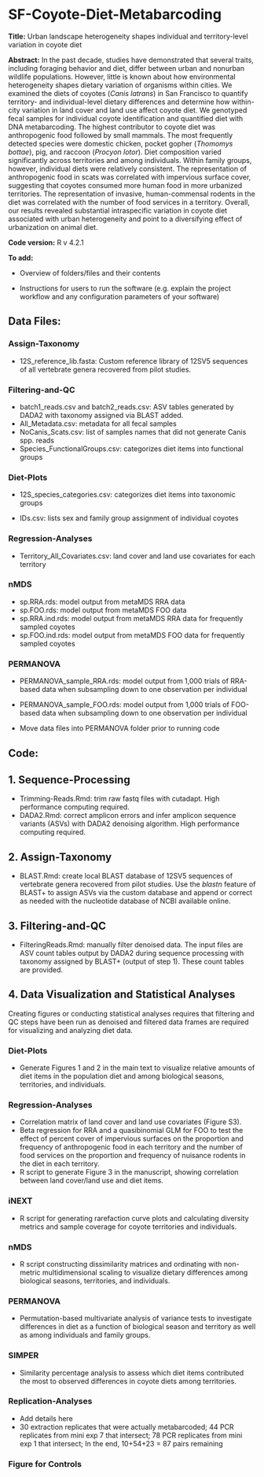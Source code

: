 # SF-Coyote-Diet-Metabarcoding

**Title:** Urban landscape heterogeneity shapes individual and territory-level variation in coyote diet

**Abstract:** In the past decade, studies have demonstrated that several traits, including foraging behavior and diet, differ between urban and nonurban wildlife populations. However, little is known about how environmental heterogeneity shapes dietary variation of organisms within cities. We examined the diets of coyotes (*Canis latrans*) in San Francisco to quantify territory- and individual-level dietary differences and determine how within-city variation in land cover and land use affect coyote diet. We genotyped fecal samples for individual coyote identification and quantified diet with DNA metabarcoding. The highest contributor to coyote diet was anthropogenic food followed by small mammals. The most frequently detected species were domestic chicken, pocket gopher (*Thomomys bottae*), pig, and raccoon (*Procyon lotor*). Diet composition varied significantly across territories and among individuals. Within family groups, however, individual diets were relatively consistent. The representation of anthropogenic food in scats was correlated with impervious surface cover, suggesting that coyotes consumed more human food in more urbanized territories. The representation of invasive, human-commensal rodents in the diet was correlated with the number of food services in a territory. Overall, our results revealed substantial intraspecific variation in coyote diet associated with urban heterogeneity and point to a diversifying effect of urbanization on animal diet.

**Code version:** R v 4.2.1

**To add:**

-   Overview of folders/files and their contents

-   Instructions for users to run the software (e.g. explain the project workflow and any configuration parameters of your software)

## Data Files:

### Assign-Taxonomy

-   12S_reference_lib.fasta: Custom reference library of 12SV5 sequences of all vertebrate genera recovered from pilot studies.

### Filtering-and-QC

-   batch1_reads.csv and batch2_reads.csv: ASV tables generated by DADA2 with taxonomy assigned via BLAST added.
-   All_Metadata.csv: metadata for all fecal samples
-   NoCanis_Scats.csv: list of samples names that did not generate Canis spp. reads
-   Species_FunctionalGroups.csv: categorizes diet items into functional groups

### Diet-Plots

-   12S_species_categories.csv: categorizes diet items into taxonomic groups

-   IDs.csv: lists sex and family group assignment of individual coyotes

### Regression-Analyses

-   Territory_All_Covariates.csv: land cover and land use covariates for each territory

### nMDS

-   sp.RRA.rds: model output from metaMDS RRA data
-   sp.FOO.rds: model output from metaMDS FOO data
-   sp.RRA.ind.rds: model output from metaMDS RRA data for frequently sampled coyotes
-   sp.FOO.ind.rds: model output from metaMDS FOO data for frequently sampled coyotes

### PERMANOVA

-   PERMANOVA_sample_RRA.rds: model output from 1,000 trials of RRA-based data when subsampling down to one observation per individual

-   PERMANOVA_sample_FOO.rds: model output from 1,000 trials of FOO-based data when subsampling down to one observation per individual

-   Move data files into PERMANOVA folder prior to running code

## Code:

## 1. Sequence-Processing

-   Trimming-Reads.Rmd: trim raw fastq files with cutadapt. High performance computing required.
-   DADA2.Rmd: correct amplicon errors and infer amplicon sequence variants (ASVs) with DADA2 denoising algorithm. High performance computing required.

## 2. Assign-Taxonomy

-   BLAST.Rmd: create local BLAST database of 12SV5 sequences of vertebrate genera recovered from pilot studies. Use the *blastn* feature of BLAST+ to assign ASVs via the custom database and append or correct as needed with the nucleotide database of NCBI available online.

## 3. Filtering-and-QC

-   FilteringReads.Rmd: manually filter denoised data. The input files are ASV count tables output by DADA2 during sequence processing with taxonomy assigned by BLAST+ (output of step 1). These count tables are provided.

## 4. Data Visualization and Statistical Analyses

Creating figures or conducting statistical analyses requires that filtering and QC steps have been run as denoised and filtered data frames are required for visualizing and analyzing diet data.

### Diet-Plots

-   Generate Figures 1 and 2 in the main text to visualize relative amounts of diet items in the population diet and among biological seasons, territories, and individuals.

### Regression-Analyses

-   Correlation matrix of land cover and land use covariates (Figure S3).
-   Beta regression for RRA and a quasibinomial GLM for FOO to test the effect of percent cover of impervious surfaces on the proportion and frequency of anthropogenic food in each territory and the number of food services on the proportion and frequency of nuisance rodents in the diet in each territory.
-   R script to generate Figure 3 in the manuscript, showing correlation between land cover/land use and diet items.

### iNEXT

-   R script for generating rarefaction curve plots and calculating diversity metrics and sample coverage for coyote territories and individuals.

### nMDS

-   R script constructing dissimilarity matrices and ordinating with non-metric multidimensional scaling to visualize dietary differences among biological seasons, territories, and individuals.

### PERMANOVA

-   Permutation-based multivariate analysis of variance tests to investigate differences in diet as a function of biological season and territory as well as among individuals and family groups.

### SIMPER

-   Similarity percentage analysis to assess which diet items contributed the most to observed differences in coyote diets among territories.

### Replication-Analyses

-   Add details here
-   30 extraction replicates that were actually metabarcoded; 44 PCR replicates from mini exp 7 that intersect; 78 PCR replicates from mini exp 1 that intersect; In the end, 10+54+23 = 87 pairs remaining

### Figure for Controls
